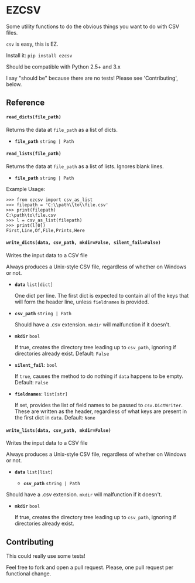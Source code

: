 # EZCSV

Some utility functions to do the obvious things you want to do with CSV files.

`csv` is easy, this is EZ.

Install it: `pip install ezcsv`

Should be compatible with Python 2.5+ and 3.x

I say "should be" because there are no tests! Please see 'Contributing', below.


## Reference

#### `read_dicts(file_path)`

Returns the data at `file_path` as a list of dicts.

- **`file_path`** `string | Path`

#### `read_lists(file_path)`

Returns the data at `file_path` as a list of lists. Ignores blank lines.

- **`file_path`** `string | Path`
   
Example Usage:
```
>>> from ezcsv import csv_as_list
>>> filepath = 'C:\\path\\to\\file.csv'
>>> print(filepath)
C:\path\to\file.csv
>>> l = csv_as_list(filepath)
>>> print(l[0])
First,Line,Of,File,Prints,Here
```

#### `write_dicts(data, csv_path, mkdir=False, silent_fail=False)`

Writes the input data to a CSV file

Always produces a Unix-style CSV file, regardless of whether on
Windows or not.

- **`data`** `list[dict]`

   One dict per line. The first dict is expected to contain all of the
keys that will form the header line, unless `fieldnames` is provided.
- **`csv_path`** `string | Path`

   Should have a .csv extension. `mkdir` will malfunction if it doesn't.
- **`mkdir`** `bool`

   If true, creates the directory tree leading up to `csv_path`, ignoring
if directories already exist. Default: `False`
- **`silent_fail`**: `bool`

    If `true`, causes the method to do nothing if `data` happens
to be empty. Default: `False`
- **`fieldnames`**: `list[str]`

    If set, provides the list of field names to be passed to `csv.DictWriter`.
These are written as the header, regardless of what keys are present in
the first dict in `data`. Default: `None`
    

#### `write_lists(data, csv_path, mkdir=False)`

Writes the input data to a CSV file

Always produces a Unix-style CSV file, regardless of whether on
Windows or not.

- **`data`** `list[list]`

   - **`csv_path`** `string | Path`

Should have a .csv extension. `mkdir` will malfunction if it doesn't.
- **`mkdir`** `bool`

   If true, creates the directory tree leading up to `csv_path`, ignoring
if directories already exist.


## Contributing

This could really use some tests!

Feel free to fork and open a pull request. Please, one pull request per
functional change.

